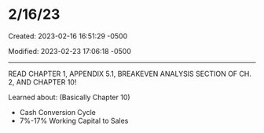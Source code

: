 # 2/16/23

Created: 2023-02-16 16:51:29 -0500

Modified: 2023-02-23 17:06:18 -0500

---

READ CHAPTER 1, APPENDIX 5.1, BREAKEVEN ANALYSIS SECTION OF CH. 2, AND CHAPTER 10!



Learned about: (Basically Chapter 10)

-   Cash Conversion Cycle
-   7%-17% Working Capital to Sales
